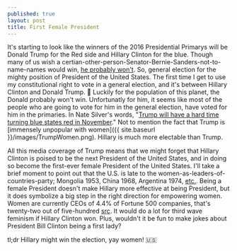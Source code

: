 ```yaml
---
published: true
layout: post
title: First Female President
---
```


It's starting to look like the winners of the 2016 Presidential Primarys
will be Donald Trump for the Red side and Hillary Clinton for the blue. Though
many of us wish a certian-other-person-Senator-Bernie-Sanders-not-to-name-names would
win, [he probably won't](http://projects.fivethirtyeight.com/election-2016/delegate-targets/).
So, general election for the mighty position of President of the United States.
The first time I get to use my constitutional right to vote in a general
election, and it's between Hillary Clinton and Donald Trump. :grimacing:
Luckily for the population of this planet, the Donald probably won't win.
Unfortunatly for him, it seems like most of the people who are going to vote
for him in the general election, have voted for him in the primaries. In Nate
Silver's words, "[Trump will have a hard time turning blue states red in
November](http://fivethirtyeight.com/features/trump-will-have-a-hard-time-turning-blue-states-red-in-november/)." Not to mention the fact that Trump is [immensely unpopular with women]({{ site.baseurl }}/images/TrumpWomen.png). Hillary is much more electable than Trump. 

All this media coverage of Trump means that we might forget that Hillary Clinton is poised to be the next President of the United States, and in doing so become the first-ever female President of the United States.
I'll take a brief moment to point out that the U.S. is late to the
women-as-leaders-of-countries-party; Mongolia 1953, China 1968, Argentina 1974,
[etc.](https://en.wikipedia.org/wiki/List_of_elected_and_appointed_female_heads_of_state).
Being a female President doesn't make Hillary more effective at being
President, but it does symbolize a big step in the right direction for
empowering women. Women are currently CEOs of 4.4% of Fortune 500 companies,
that's twenty-two out of five-hundred [src](https://en.wikipedia.org/wiki/List_of_women_CEOs_of_Fortune_500_companies). It would do a lot for third wave feminism if Hillary Clinton won.
Plus, wouldn't it be fun to make jokes about President Bill Clinton being
a first lady?

tl;dr Hillary might win the election, yay women! :us:
